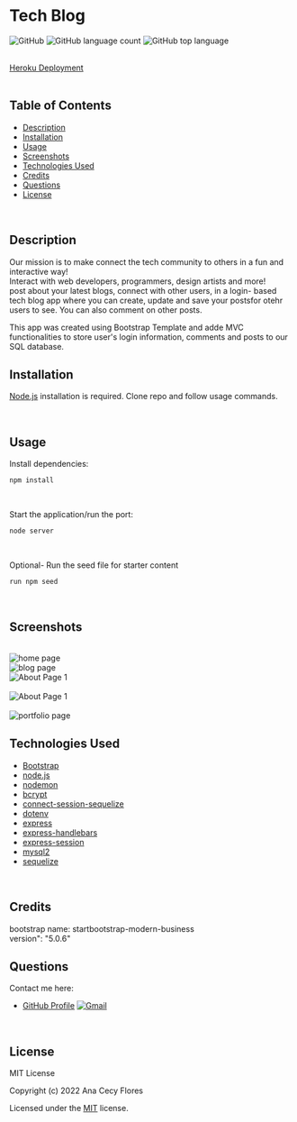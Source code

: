 # Tech Blog

![GitHub](https://img.shields.io/github/license/anacecyflores1/TechBlog)
![GitHub language count](https://img.shields.io/github/languages/count/anacecyflores1/TechBlog)
![GitHub top language](https://img.shields.io/github/languages/top/anacecyflores1/TechBlog)

<br>
<a href="https://techno-blogger.herokuapp.com/login/">Heroku Deployment</a>
<br><br>

## Table of Contents

- [Description](#description)
- [Installation](#installation)
- [Usage](#usage)
- [Screenshots](#screenshots)
- [Technologies Used](#technologies-used)
- [Credits](#credits)
- [Questions](#questions)
- [License](#license)

<br>

## Description
Our mission is to make connect the tech community to others in a fun and interactive way!
<br>
Interact with web developers, programmers, design artists and more!
<br>
post about your latest blogs, connect with other users, in a login- based tech blog app where you can create, update and save your postsfor otehr users to see. You can also comment on other posts.
<br>

This app was created using Bootstrap Template and adde MVC functionalities to store user's login information, comments and posts to our SQL database.

## Installation

[Node.js](https://nodejs.org/en/) installation is required. Clone repo and follow usage commands.

<br>

## Usage

Install dependencies:

```
npm install
```

<br>

Start the application/run the port:

```
node server
```

<br>

Optional- Run the seed file for starter content

```
run npm seed
```

<br>

## Screenshots

<br>
<img src="public/assets/home.png" alt="home page">
<br>
<img src="public/assets/blogpage.png" alt="blog page" >
<br>
<img src="public/assets/about1.png" alt="About Page 1" >
<br>
<br>
<img src="public/assets/about2.png" alt="About Page 1" >
<br>
<br>
<img src="public/assets/portfolio.png" alt="portfolio page">
<br>

## Technologies Used

- [Bootstrap](https://startbootstrap.com/template/modern-business)
- [node.js](https://nodejs.org/en/)
- [nodemon](https://www.npmjs.com/package/nodemon)
- [bcrypt](https://www.npmjs.com/package/bcrypt)
- [connect-session-sequelize](https://www.npmjs.com/package/connect-session-sequelize)
- [dotenv](https://www.npmjs.com/package/dotenv)
- [express](https://expressjs.com/)
- [express-handlebars](https://www.npmjs.com/package/express-handlebars)
- [express-session](https://www.npmjs.com/package/express-session)
- [mysql2](https://www.npmjs.com/package/mysql2)
- [sequelize](https://sequelize.org/)

<br>

## Credits

bootstrap name: startbootstrap-modern-business <br>
version": "5.0.6"

## Questions

Contact me here:

- [GitHub Profile](https://github.com/anacecyflores1)
  <a href="mailto: anacecyflores1@gmail.com">
  <img src="https://img.shields.io/badge/Gmail-D14836?style=for-the-badge&logo=gmail&logoColor=white&color=071A2C" alt="Gmail"/>
  </a>

<br>

## License

MIT License

Copyright (c) 2022 Ana Cecy Flores

Licensed under the [MIT](LICENSE) license.

